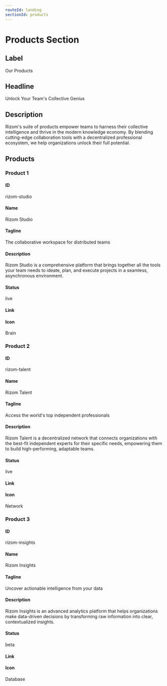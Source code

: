 ```yaml
---
routeId: landing
sectionId: products
---
```

# Products Section

## Label
Our Products

## Headline
Unlock Your Team's Collective Genius

## Description
Rizom's suite of products empower teams to harness their collective intelligence and thrive in the modern knowledge economy. By blending cutting-edge collaboration tools with a decentralized professional ecosystem, we help organizations unlock their full potential.

## Products

### Product 1

#### ID
rizom-studio

#### Name
Rizom Studio

#### Tagline
The collaborative workspace for distributed teams

#### Description
Rizom Studio is a comprehensive platform that brings together all the tools your team needs to ideate, plan, and execute projects in a seamless, asynchronous environment.

#### Status
live

#### Link


#### Icon
Brain

### Product 2

#### ID
rizom-talent

#### Name
Rizom Talent

#### Tagline
Access the world's top independent professionals

#### Description
Rizom Talent is a decentralized network that connects organizations with the best-fit independent experts for their specific needs, empowering them to build high-performing, adaptable teams.

#### Status
live

#### Link


#### Icon
Network

### Product 3

#### ID
rizom-insights

#### Name
Rizom Insights

#### Tagline
Uncover actionable intelligence from your data

#### Description
Rizom Insights is an advanced analytics platform that helps organizations make data-driven decisions by transforming raw information into clear, contextualized insights.

#### Status
beta

#### Link


#### Icon
Database
